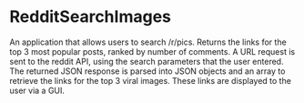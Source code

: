 # RedditSearchImages
An application that allows users to search /r/pics. Returns the links for the top 3 most popular posts, ranked by number of comments.
A URL request is sent to the reddit API, using the search parameters that the user entered. The returned JSON response is parsed into
JSON objects and an array to retrieve the links for the top 3 viral images. These links are displayed to the user via a GUI.
